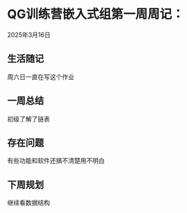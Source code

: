 # QG训练营嵌入式组第一周周记：
2025年3月16日

## 生活随记

周六日一直在写这个作业

## 一周总结

初级了解了链表

## 存在问题

有些功能和软件还搞不清楚用不明白

## 下周规划

继续看数据结构
